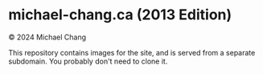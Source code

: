 # michael-chang.ca (2013 Edition)

© 2024 Michael Chang

This repository contains images for the site, and is served from a separate
subdomain. You probably don't need to clone it.

